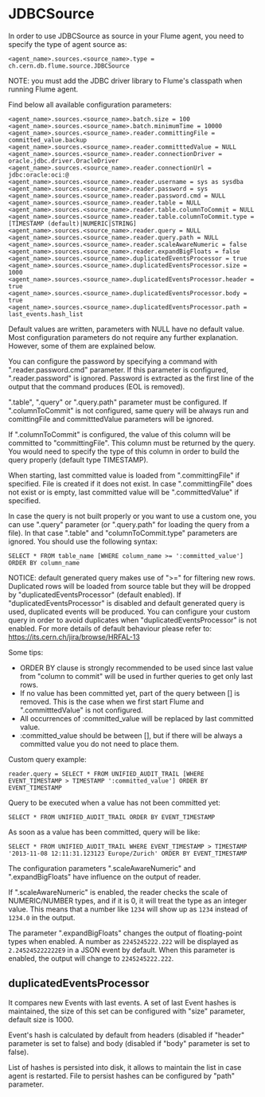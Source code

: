 # JDBCSource

In order to use JDBCSource as source in your Flume agent, you need to specify the type of agent source as:

```
<agent_name>.sources.<source_name>.type = ch.cern.db.flume.source.JDBCSource 
```

NOTE: you must add the JDBC driver library to Flume's classpath when running Flume agent.

Find below all available configuration parameters:

```
<agent_name>.sources.<source_name>.batch.size = 100
<agent_name>.sources.<source_name>.batch.minimumTime = 10000
<agent_name>.sources.<source_name>.reader.committingFile = committed_value.backup
<agent_name>.sources.<source_name>.reader.committtedValue = NULL
<agent_name>.sources.<source_name>.reader.connectionDriver = oracle.jdbc.driver.OracleDriver
<agent_name>.sources.<source_name>.reader.connectionUrl = jdbc:oracle:oci:@
<agent_name>.sources.<source_name>.reader.username = sys as sysdba
<agent_name>.sources.<source_name>.reader.password = sys
<agent_name>.sources.<source_name>.reader.password.cmd = NULL
<agent_name>.sources.<source_name>.reader.table = NULL
<agent_name>.sources.<source_name>.reader.table.columnToCommit = NULL
<agent_name>.sources.<source_name>.reader.table.columnToCommit.type = [TIMESTAMP (default)|NUMERIC|STRING]
<agent_name>.sources.<source_name>.reader.query = NULL
<agent_name>.sources.<source_name>.reader.query.path = NULL
<agent_name>.sources.<source_name>.reader.scaleAwareNumeric = false
<agent_name>.sources.<source_name>.reader.expandBigFloats = false
<agent_name>.sources.<source_name>.duplicatedEventsProcessor = true
<agent_name>.sources.<source_name>.duplicatedEventsProcessor.size = 1000
<agent_name>.sources.<source_name>.duplicatedEventsProcessor.header = true
<agent_name>.sources.<source_name>.duplicatedEventsProcessor.body = true
<agent_name>.sources.<source_name>.duplicatedEventsProcessor.path = last_events.hash_list
```

Default values are written, parameters with NULL have no default value. Most configuration parameters do not require any further explanation. However, some of them are explained below.

You can configure the password by specifying a command with ".reader.password.cmd" parameter. If this parameter is configured, ".reader.password" is ignored. Password is extracted as the first line of the output that the command produces (EOL is removed).

".table", ".query" or ".query.path" parameter must be configured. If ".columnToCommit" is not configured, same query will be always run and comittingFile and committtedValue parameters will be ignored.

If ".columnToCommit" is configured, the value of this column will be committed to "committingFile". This column must be returned by the query. You would need to specify the type of this column in order to build the query properly (default type TIMESTAMP). 

When starting, last committed value is loaded from ".committingFile" if specified. File is created if it does not exist. In case ".committingFile" does not exist or is empty, last committed value will be ".committedValue" if specified.

In case the query is not built properly or you want to use a custom one, you can use ".query" parameter (or ".query.path" for loading the query from a file). In that case ".table" and "columnToCommit.type" parameters are ignored. You should use the following syntax:

```
SELECT * FROM table_name [WHERE column_name >= ':committed_value'] ORDER BY column_name
```

NOTICE: default generated query makes use of ">=" for filtering new rows. Duplicated rows will be loaded from source table but they will be dropped by "duplicatedEventsProcessor" (default enabled). If "duplicatedEventsProcessor" is disabled and default generated query is used, duplicated events will be produced. You can configure your custom query in order to avoid duplicates when "duplicatedEventsProcessor" is not enabled. For more details of default behaviour please refer to: https://its.cern.ch/jira/browse/HRFAL-13

Some tips:
* ORDER BY clause is strongly recommended to be used since last value from "column to commit" will be used in further queries to get only last rows.
* If no value has been committed yet, part of the query between [] is removed. This is the case when we first start Flume and  ".committtedValue" is not configured.
* All occurrences of :committed_value will be replaced by last committed value.
* :committed_value should be between [], but if there will be always a committed value you do not need to place them.

Custom query example:

```
reader.query = SELECT * FROM UNIFIED_AUDIT_TRAIL [WHERE EVENT_TIMESTAMP > TIMESTAMP ':committed_value'] ORDER BY EVENT_TIMESTAMP
```

Query to be executed when a value has not been committed yet:

```
SELECT * FROM UNIFIED_AUDIT_TRAIL ORDER BY EVENT_TIMESTAMP
```

As soon as a value has been committed, query will be like:

```
SELECT * FROM UNIFIED_AUDIT_TRAIL WHERE EVENT_TIMESTAMP > TIMESTAMP '2013-11-08 12:11:31.123123 Europe/Zurich' ORDER BY EVENT_TIMESTAMP
```

The configuration parameters ".scaleAwareNumeric" and ".expandBigFloats" have influence on the output of reader.

If ".scaleAwareNumeric" is enabled, the reader checks the scale of NUMERIC/NUMBER types, and if it is 0, it will treat the type as an integer value. This means that a number like `1234` will show up as `1234` instead of `1234.0` in the output.

The parameter ".expandBigFloats" changes the output of floating-point types when enabled. A number as `2245245222.222` will be displayed as `2.245245222222E9` in a JSON event by default. When this parameter is enabled, the output will change to `2245245222.222`.

## duplicatedEventsProcessor

It compares new Events with last events. A set of last Event hashes is maintained, the size of this set can be configured with "size" parameter, default size is 1000.

Event's hash is calculated by default from headers (disabled if "header" parameter is set to false) and body (disabled if "body" parameter is set to false).

List of hashes is persisted into disk, it allows to maintain the list in case agent is restarted. File to persist hashes can be configured by "path" parameter.